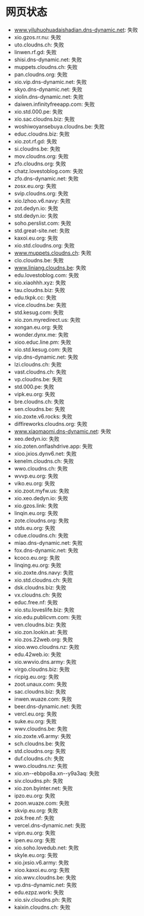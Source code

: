 # 网页状态
- www.yiluhuohuadaishadian.dns-dynamic.net: 失败
- xio.gzos.rr.nu: 失败
- uto.cloudns.ch: 失败
- linwen.rf.gd: 失败
- shisi.dns-dynamic.net: 失败
- muppets.cloudns.ch: 失败
- pan.cloudns.org: 失败
- xio.vip.dns-dynamic.net: 失败
- skyo.dns-dynamic.net: 失败
- xiolin.dns-dynamic.net: 失败
- daiwen.infinityfreeapp.com: 失败
- xio.std.000.pe: 失败
- xio.sac.cloudns.biz: 失败
- woshiwoyansebuya.cloudns.be: 失败
- educ.cloudns.biz: 失败
- xio.zot.rf.gd: 失败
- si.cloudns.be: 失败
- mov.cloudns.org: 失败
- zfo.cloudns.org: 失败
- chatz.lovestoblog.com: 失败
- zfo.dns-dynamic.net: 失败
- zosx.eu.org: 失败
- svip.cloudns.org: 失败
- xio.lzhoo.v6.navy: 失败
- zot.dedyn.io: 失败
- std.dedyn.io: 失败
- soho.perslist.com: 失败
- std.great-site.net: 失败
- kaxoi.eu.org: 失败
- xio.std.cloudns.org: 失败
- www.muppets.cloudns.ch: 失败
- clo.cloudns.be: 失败
- www.liniang.cloudns.be: 失败
- edu.lovestoblog.com: 失败
- xio.xiaohhh.xyz: 失败
- tau.cloudns.biz: 失败
- edu.tkpk.cc: 失败
- vice.cloudns.be: 失败
- std.kesug.com: 失败
- xio.zon.myredirect.us: 失败
- xongan.eu.org: 失败
- wonder.dynx.me: 失败
- xioo.educ.line.pm: 失败
- xio.std.kesug.com: 失败
- vip.dns-dynamic.net: 失败
- lzi.cloudns.ch: 失败
- vast.cloudns.ch: 失败
- vp.cloudns.be: 失败
- std.000.pe: 失败
- vipk.eu.org: 失败
- bre.cloudns.ch: 失败
- sen.cloudns.be: 失败
- xio.zoxte.v6.rocks: 失败
- diffireworks.cloudns.org: 失败
- www.xiaomaomi.dns-dynamic.net: 失败
- xeo.dedyn.io: 失败
- xio.zoten.onflashdrive.app: 失败
- xioo.jxios.dynv6.net: 失败
- kenelm.cloudns.ch: 失败
- wwo.cloudns.ch: 失败
- wvvp.eu.org: 失败
- viko.eu.org: 失败
- xio.zoot.myfw.us: 失败
- xio.xeo.dedyn.io: 失败
- xio.gzos.link: 失败
- linqin.eu.org: 失败
- zote.cloudns.org: 失败
- stds.eu.org: 失败
- cdue.cloudns.ch: 失败
- miao.dns-dynamic.net: 失败
- fox.dns-dynamic.net: 失败
- kcoco.eu.org: 失败
- linqing.eu.org: 失败
- xio.zoxte.dns.navy: 失败
- xio.std.cloudns.ch: 失败
- dsk.cloudns.biz: 失败
- vx.cloudns.ch: 失败
- educ.free.nf: 失败
- xio.stu.loveslife.biz: 失败
- xio.edu.publicvm.com: 失败
- ven.cloudns.biz: 失败
- xio.zon.lookin.at: 失败
- xio.zos.22web.org: 失败
- xioo.wwo.cloudns.nz: 失败
- edu.42web.io: 失败
- xio.wwvio.dns.army: 失败
- virgo.cloudns.biz: 失败
- ricpig.eu.org: 失败
- zoot.unaux.com: 失败
- sac.cloudns.biz: 失败
- inwen.wuaze.com: 失败
- beer.dns-dynamic.net: 失败
- vercl.eu.org: 失败
- suke.eu.org: 失败
- wwv.cloudns.be: 失败
- xio.zoxte.v6.army: 失败
- sch.cloudns.be: 失败
- std.cloudns.org: 失败
- duf.cloudns.ch: 失败
- wwo.cloudns.nz: 失败
- xio.xn--ebbpo8a.xn--y9a3aq: 失败
- siv.cloudns.ph: 失败
- xio.zon.byinter.net: 失败
- ipzo.eu.org: 失败
- zoon.wuaze.com: 失败
- skvip.eu.org: 失败
- zok.free.nf: 失败
- vercel.dns-dynamic.net: 失败
- vipn.eu.org: 失败
- ipen.eu.org: 失败
- xio.soho.lovedub.net: 失败
- skyle.eu.org: 失败
- xio.jxsio.v6.army: 失败
- xioo.kaxoi.eu.org: 失败
- xio.wwv.cloudns.be: 失败
- vp.dns-dynamic.net: 失败
- edu.ezpz.work: 失败
- xio.siv.cloudns.ph: 失败
- kaixin.cloudns.ch: 失败
